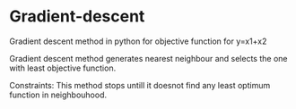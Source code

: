 # Gradient-descent
Gradient descent method in python for objective function for y=x1+x2

Gradient descent method generates nearest neighbour and selects the one with least objective function.

Constraints: This method stops untill it doesnot find any least optimum function in neighbouhood.
